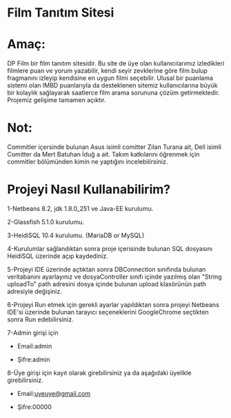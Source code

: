 # Film Tanıtım Sitesi

# Amaç:

DP Film bir film tanıtım sitesidir. Bu site de üye olan kullanıcılarımız izledikleri filmlere puan ve yorum yazabilir, kendi seyir zevklerine göre film bulup fragmanını izleyip kendisine en uygun filmi seçebilir. Ulusal bir puanlama sistemi olan IMBD puanlarıyla da desteklenen sitemiz kullanıcılarına büyük bir kolaylık sağlayarak saatlerce film arama sorununa çözüm getirmektedir. Projemiz gelişime tamamen açıktır.

# Not:

Commitler içersinde bulunan Asus isimli comitter Zilan Turana ait, Dell isimli Comitter da Mert Batuhan İduğ a ait. Takım katkılarını öğrenmek için commitler bölümünden kimin ne yaptığını incelebilirsiniz.

# Projeyi Nasıl Kullanabilirim?

1-Netbeans 8.2, jdk 1.8.0_251 ve Java-EE kurulumu.

2-Glassfish 5.1.0 kurulumu.

3-HeidiSQL 10.4 kurulumu. (MariaDB or MySQL)

4-Kurulumlar sağlandıktan sonra proje içerisinde bulunan SQL dosyasını HeidiSQL üzerinde açıp kaydediniz.

5-Projeyi IDE üzerinde açtıktan sonra DBConnection sınıfında bulunan veritabanını ayarlayınız ve dosyaController sınıfı içinde yazılmış olan "String uploadTo" path adresini dosya içinde bulunan upload klasörünün path adresiyle değişiniz.

6-Projeyi Run etmek için gerekli ayarlar yapıldıktan sonra projeyi Netbeans IDE'si üzerinde bulunan tarayıcı seçeneklerini GoogleChrome seçtikten sonra Run edebilirsiniz.

7-Admin girişi için

* Email:admin

* Şifre:admin

8-Üye girişi için kayıt olarak girebilirsiniz ya da aşağıdaki üyelikle girebilirsiniz.

* Email:uyeuye@gmail.com

* Şifre:00000
